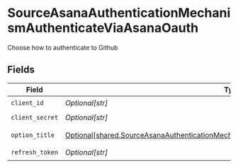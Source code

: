 # SourceAsanaAuthenticationMechanismAuthenticateViaAsanaOauth

Choose how to authenticate to Github


## Fields

| Field                                                                                                                                                                                                  | Type                                                                                                                                                                                                   | Required                                                                                                                                                                                               | Description                                                                                                                                                                                            |
| ------------------------------------------------------------------------------------------------------------------------------------------------------------------------------------------------------ | ------------------------------------------------------------------------------------------------------------------------------------------------------------------------------------------------------ | ------------------------------------------------------------------------------------------------------------------------------------------------------------------------------------------------------ | ------------------------------------------------------------------------------------------------------------------------------------------------------------------------------------------------------ |
| `client_id`                                                                                                                                                                                            | *Optional[str]*                                                                                                                                                                                        | :heavy_check_mark:                                                                                                                                                                                     | N/A                                                                                                                                                                                                    |
| `client_secret`                                                                                                                                                                                        | *Optional[str]*                                                                                                                                                                                        | :heavy_check_mark:                                                                                                                                                                                     | N/A                                                                                                                                                                                                    |
| `option_title`                                                                                                                                                                                         | [Optional[shared.SourceAsanaAuthenticationMechanismAuthenticateViaAsanaOauthCredentialsTitle]](undefined/models/shared/sourceasanaauthenticationmechanismauthenticateviaasanaoauthcredentialstitle.md) | :heavy_minus_sign:                                                                                                                                                                                     | OAuth Credentials                                                                                                                                                                                      |
| `refresh_token`                                                                                                                                                                                        | *Optional[str]*                                                                                                                                                                                        | :heavy_check_mark:                                                                                                                                                                                     | N/A                                                                                                                                                                                                    |
